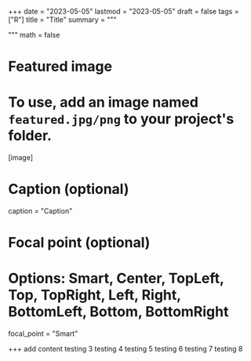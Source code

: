 +++
date = "2023-05-05"
lastmod = "2023-05-05"
draft = false
tags = ["R"]
title = "Title"
summary = """

"""
math = false

# Featured image
# To use, add an image named `featured.jpg/png` to your project's folder. 
[image]
  # Caption (optional)
  caption = "Caption"
  
  # Focal point (optional)
  # Options: Smart, Center, TopLeft, Top, TopRight, Left, Right, BottomLeft, Bottom, BottomRight
  focal_point = "Smart"

+++
 add content
testing 3
testing 4
testing 5
testing 6 
testing 7
testing 8
